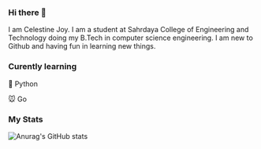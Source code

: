 ### Hi there 👋



I am Celestine Joy. I am a student at Sahrdaya College of Engineering and Technology doing my B.Tech in computer science engineering. I am new to Github and having fun in learning new things.


 ### Curently learning
<p> 🐍 Python
<p> 🐭 Go
 
 ### My Stats
 
 ![Anurag's GitHub stats](https://github-readme-stats.vercel.app/api?username=anuraghazra&count_private=true)



